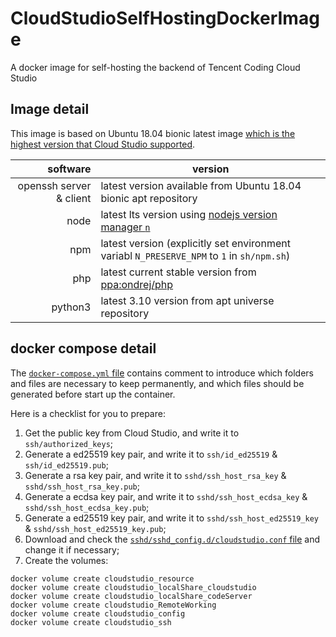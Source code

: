 # CloudStudioSelfHostingDockerImage

A docker image for self-hosting the backend of Tencent Coding Cloud Studio

## Image detail

This image is based on Ubuntu 18.04 bionic latest image [which is the highest version that Cloud Studio supported](https://cloudstudio.net/docs/others/#:~:text=%E6%94%AF%E6%8C%81%2064%20%E4%BD%8D-,Ubuntu%2016.04/18.04,-%E5%92%8C%20CentOS%207).

|                software | version                                                                                                |
| ----------------------: | ------------------------------------------------------------------------------------------------------ |
| openssh server & client | latest version available from Ubuntu 18.04 bionic apt repository                                       |
|                    node | latest lts version using [nodejs version manager `n`](https://github.com/tj/n)                         |
|                     npm | latest version (explicitly set environment variabl `N_PRESERVE_NPM` to `1`  in `sh/npm.sh`)            |
|                     php | latest current stable version from [ppa:ondrej/php](https://launchpad.net/~ondrej/+archive/ubuntu/php) |
|                 python3 | latest 3.10 version from apt universe repository                                                       |

## docker compose detail

The [`docker-compose.yml` file](https://github.com/AnnAngela/CloudStudioSelfHostingDockerImage/blob/master/docker-compose.yml) contains comment to introduce which folders and files are necessary to keep permanently, and which files should be generated before start up the container.

Here is a checklist for you to prepare:

1. Get the public key from Cloud Studio, and write it to `ssh/authorized_keys`;
2. Generate a ed25519 key pair, and write it to `ssh/id_ed25519` & `ssh/id_ed25519.pub`;
3. Generate a rsa key pair, and write it to `sshd/ssh_host_rsa_key` & `sshd/ssh_host_rsa_key.pub`;
4. Generate a ecdsa key pair, and write it to `sshd/ssh_host_ecdsa_key` & `sshd/ssh_host_ecdsa_key.pub`;
5. Generate a ed25519 key pair, and write it to `sshd/ssh_host_ed25519_key` & `sshd/ssh_host_ed25519_key.pub`;
6. Download and check the [`sshd/sshd_config.d/cloudstudio.conf` file](https://github.com/AnnAngela/CloudStudioSelfHostingDockerImage/blob/master/sshd/sshd_config.d/cloudstudio.conf) and change it if necessary;
7. Create the volumes:
```shell
docker volume create cloudstudio_resource
docker volume create cloudstudio_localShare_cloudstudio
docker volume create cloudstudio_localShare_codeServer
docker volume create cloudstudio_RemoteWorking
docker volume create cloudstudio_config
docker volume create cloudstudio_ssh
```